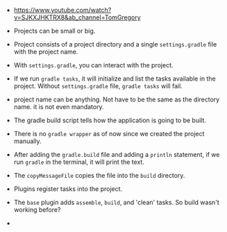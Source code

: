 - https://www.youtube.com/watch?v=SJKXJHKTRX8&ab_channel=TomGregory


- Projects can be small or big.
- Project consists of a project directory and a single `settings.gradle` file with the project name.

- With `settings.gradle`, you can interact with the project. 
- If we run `gradle tasks`, it will initialize and list the tasks available in the project. Without `settings.gradle` file, `gradle tasks` will fail. 
- project name can be anything. Not have to be the same as the directory name. it is not even mandatory.


- The gradle build script tells how the application is going to be built.
- There is no `gradle wrapper` as of now since we created the project manually.
- After adding the `gradle.build` file and adding a `println` statement, if we run `gradle` in the terminal, it will print the text.

- The `copyMessageFile` copies the file into the `build` directory.


- Plugins register tasks into the project.
- The `base` plugin adds `assemble`, `build`, and 'clean' tasks. So build wasn't working before?
- 